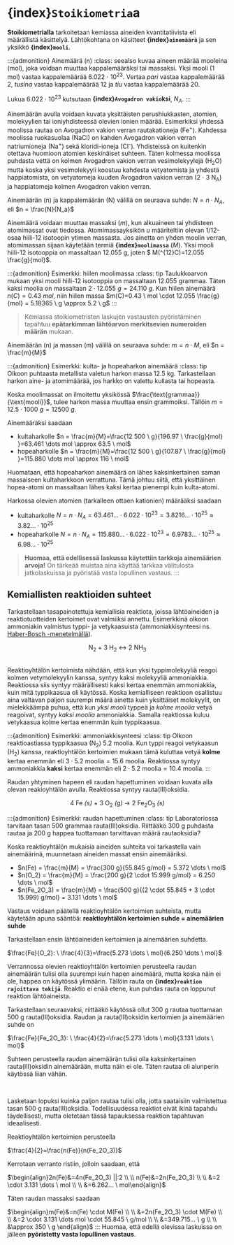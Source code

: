# {index}`Stoikiometria`a

**Stoikiometrialla** tarkoitetaan kemiassa aineiden kvantitatiivista eli määrällistä käsittelyä. Lähtökohtana on käsitteet **{index}`ainemäärä`** ja sen yksikkö **{index}`mooli`**.

:::{admonition} Ainemäärä (n)
:class: seealso
kuvaa aineen määrää mooleina (mol), joka voidaan muuttaa kappalemääräksi tai massaksi. Yksi mooli (1 mol) vastaa kappalemäärää 6.022 $\cdot$ 10<sup>23</sup>.
Vertaa *pari* vastaa kappalemäärää 2, *tusina* vastaa kappalemäärää 12 ja *tiu* vastaa kappalemäärää 20.

Lukua 6.022 $\cdot$ 10<sup>23</sup> kutsutaan **{index}`Avogadron vakio`ksi**, $N_A$.
:::

Ainemäärän avulla voidaan kuvata yksittäisten perushiukkasten, atomien, molekyylien tai ioniyhdisteessä olevien ionien määrää. Esimerkiksi yhdessä moolissa rautaa on Avogadron vakion verran rautakationeja (Fe<sup>+</sup>). Kahdessa moolissa ruokasuolaa (NaCl) on kahden Avogadron vakion verran natriumioneja (Na<sup>+</sup>) sekä kloridi-ioneja (Cl<sup>-</sup>). Yhdisteissä on kuitenkin otettava huomioon atomien keskinäiset suhteen. Täten kolmessa moolissa puhdasta vettä on kolmen Avogadron vakion verran vesimolekyylejä (H<sub>2</sub>O) mutta koska yksi vesimolekyyli koostuu kahdesta vetyatomista ja yhdestä happiatomista, on vetyatomeja kuuden Avogadron vakion verran (2 $\cdot$ 3 N<sub>A</sub>) ja happiatomeja kolmen Avogadron vakion verran.

Ainemäärän (n) ja kappalemäärän (N) välillä on seuraava suhde:
$N = n \cdot N_A$, eli
$n = \frac{N}{N_a}$

Ainemäärä voidaan muuttaa massaksi (*m*), kun alkuaineen tai yhdisteen atomimassat ovat tiedossa. Atomimassayksikön *u* määriteltiin olevan 1/12-osaa hiili-12 isotoopin ytimen massasta. Jos ainetta on yhden moolin verran, atomimassan sijaan käytetään termiä **{index}`moolimassa`** (*M*). Yksi mooli hiili-12 isotooppia on massaltaan 12.055 g, joten $ M(^{12}C)=12.055 \frac{g}{mol}$. 

:::{admonition} Esimerkki: hiilen moolimassa
:class: tip
Taulukkoarvon mukaan yksi mooli hiili-12 isotooppia on massaltaan 12.055 grammaa. Täten kaksi moolia on massaltaan $2 \cdot 12.055 \ g = 24.110 \ g$. Kun hiilen ainemäärä $n(C)=0.43 \ mol$, niin hiilen massa $m(C)=0.43 \ mol \cdot 12.055 \frac{g}{mol} = 5.18365 \ g \approx 5.2 \ g$
:::

> Kemiassa stoikiometristen laskujen vastausten pyöristäminen tapahtuu **epätarkimman lähtöarvon merkitsevien numeroiden määrän** mukaan.

Ainemäärän (n) ja massan (m) välillä on seuraava suhde:
$m = n \cdot M$, eli
$n = \frac{m}{M}$

:::{admonition} Esimerkki: kulta- ja hopeaharkon ainemäärä
:class: tip
Olkoon puhtaasta metallista valetun harkon massa 12.5 kg. Tarkastellaan harkon aine- ja atomimäärää, jos harkko on valettu kullasta tai hopeasta.

Koska moolimassat on ilmoitettu yksikössä $\frac{\text{grammaa}}{\text{mooli}}$, tulee harkon massa muuttaa ensin grammoiksi. Tällöin $m = 12.5 \cdot 1000 \ g = 12 500 \ g$.

Ainemääräksi saadaan
- kultaharkolle $n = \frac{m}{M}=\frac{12 500 \ g}{196.97 \ \frac{g}{mol} }=63.461 \dots mol \approx 63.5 \ mol$
- hopeaharkolle $n = \frac{m}{M}=\frac{12 500 \ g}{107.87 \ \frac{g}{mol} }=115.880 \dots mol \approx 116 \ mol$

Huomataan, että hopeaharkon ainemäärä on lähes kaksinkertainen saman massaiseen kultaharkkoon verrattuna. Tämä johtuu siitä, että yksittäinen hopea-atomi on massaltaan lähes kaksi kertaa pienempi kuin kulta-atomi.

Harkossa olevien atomien (tarkalleen ottaen kationien) määrääksi saadaan
- kultaharkolle $N = n \cdot N_A = 63.461...\cdot 6.022 \cdot 10^{23} = 3.8216...\cdot 10^{25} \approx 3.82...\cdot 10^{25}$
- hopeaharkolle $N = n \cdot N_A = 115.880...\cdot 6.022 \cdot 10^{23} = 6.9783...\cdot 10^{25} \approx 6.98...\cdot 10^{25}$
>**Huomaa, että edellisessä laskussa käytettiin tarkkoja ainemäärien arvoja!** On tärkeää muistaa aina käyttää tarkkaa välitulosta jatkolaskuissa ja pyöristää vasta lopullinen vastaus.
:::

## Kemiallisten reaktioiden suhteet
Tarkastellaan tasapainotettuja kemiallisia reaktiota, joissa lähtöaineiden ja reaktiotuotteiden kertoimet ovat valmiiksi annettu. Esimerkkinä olkoon ammoniakin valmistus typpi- ja vetykaasuista (ammoniakkisynteesi ns. <a href="https://en.wikipedia.org/wiki/Haber_process" target="_blank">Haber-Bosch -menetelmällä</a>).

<center>N<sub>2</sub> + 3 H<sub>2</sub> ↔ 2 NH<sub>3</sub></center>
<br>

Reaktioyhtälön kertoimista nähdään, että kun yksi typpimolekyyliä reagoi kolmen vetymolekyylin kanssa, syntyy kaksi molekyyliä ammoniakkia. Reaktiossa siis syntyy määrällisesti kaksi kertaa enemmän ammoniakkia, kuin mitä typpikaasua oli käytössä. Koska kemialliseen reaktioon osallistuu aina valtavan paljon suurempi määrä ainetta kuin yksittäiset molekyylit, on mielekkäämpä puhua, että kun *yksi mooli* typpeä ja *kolme moolia* vetyä reagoivat, syntyy *kaksi moolia* ammoniakkia. Samalla reaktiossa kuluu vetykaasua kolme kertaa enemmän kuin typpikaasua.

:::{admonition} Esimerkki: ammoniakkisynteesi
:class: tip
Olkoon reaktioastiassa typpikaasua (N<sub>2</sub>) 5.2 moolia. Kun typpi reagoi vetykaasun (H<sub>2</sub>) kanssa, reaktioyhtälön kertoimien mukaan tämä kuluttaa vetyä **kolme** kertaa enemmän eli $3 \cdot 5.2 \ \text{moolia} = 15.6 \ \text{moolia}$. Reaktiossa syntyy ammoniakkia **kaksi** kertaa enemmän eli $2 \cdot 5.2 \ \text{moolia} = 10.4 \ \text{moolia}$.
:::

Raudan yhtyminen hapeen eli raudan hapettuminen voidaan kuvata alla olevan reakioyhtälön avulla. Reaktiossa syntyy rauta(III)oksidia.
<center>4 Fe <i>(s)</i> + 3 O<sub>2</sub> <i>(g)</i> → 2 Fe<sub>2</sub>O<sub>3</sub> <i>(s)</i></center>

:::{admonition} Esimerkki: raudan hapettuminen
:class: tip
Laboratoriossa tarvitaan tasan 500 grammaa rauta(III)oksidia. Riittääkö 300 g puhdasta rautaa ja 200 g happea tuottamaan tarvittavan määrä rautaoksidia?

Koska reaktioyhtälön mukaisia aineiden suhteita voi tarkastella vain ainemäärinä, muunnetaan aineiden massat ensin ainemääriksi.

- $n(Fe) = \frac{m}{M} = \frac{300 g}{55.845 g/mol} = 5.372 \dots \ mol$
- $n(O_2) = \frac{m}{M} = \frac{200 g}{2 \cdot 15.999 g/mol} = 6.250 \dots \ mol$
- $n(Fe_2O_3) = \frac{m}{M} = \frac{500 g}{(2 \cdot 55.845 + 3 \cdot 15.999) g/mol} = 3.131 \dots \ mol$

Vastaus voidaan päätellä reaktioyhtälön kertoimien suhteista, mutta käytetään apuna sääntöä:
**reaktioyhtälön kertoimien suhde = ainemäärien suhde**

Tarkastellaan ensin lähtöaineiden kertoimien ja ainemäärien suhdetta.

$\frac{Fe}{O_2}: \ \frac{4}{3}=\frac{5.273 \dots \ mol}{6.250 \dots \ mol}$

Verrannossa olevien reaktioyhtälön kertoimien perusteella raudan ainemäärän tulisi olla suurempi kuin hapen ainemäärä, mutta koska näin ei ole, happea on käytössä ylimäärin. Tällöin rauta on **{index}`reaktion rajoittava tekijä`**. Reaktio ei enää etene,  kun puhdas rauta on loppunut reaktion lähtöaineista.

Tarkastellaan seuraavaksi, riittääkö käytössä ollut 300 g rautaa tuottamaan 500 g rauta(III)oksidia. Raudan ja rauta(III)oksidin kertoimien ja ainemäärien suhde on

$\frac{Fe}{Fe_2O_3}: \ \frac{4}{2}=\frac{5.273 \dots \ mol}{3.131 \dots \ mol}$

Suhteen perusteella raudan ainemäärän tulisi olla kaksinkertainen rauta(III)oksidin ainemäärään, mutta näin ei ole. Täten rautaa oli alunperin käytössä liian vähän.

<br>

Lasketaan lopuksi kuinka paljon rautaa tulisi olla, jotta saataisiin valmistettua tasan 500 g rauta(III)oksidia. Todellisuudessa reaktiot eivät ikinä tapahdu täydellisesti, mutta oletetaan tässä tapauksessa reaktion tapahtuvan ideaalisesti.

Reaktioyhtälön kertoimien perusteella

$\frac{4}{2}=\frac{n(Fe)}{n(Fe_2O_3)}$

Kerrotaan verranto ristiin, jolloin saadaan, että

$\begin{align}2n(Fe)&=4n(Fe_2O_3) ||:2 \\ \\
n(Fe)&=2n(Fe_2O_3) \\ \\
&=2 \cdot 3.131 \dots \ mol \\ \\
&=6.262... \ mol\end{align}$

Täten raudan massaksi saadaan

$\begin{align}m(Fe)&=n(Fe) \cdot M(Fe) \\ \\
&=2n(Fe_2O_3) \cdot M(Fe) \\ \\
&=2 \cdot 3.131 \dots mol \cdot 55.845 \ g/mol \\ \\
&=349.715... \ g \\ \\
&\approx 350 \ g \end{align}$
:::
Huomaa, että edellä olevissa laskuissa on jälleen **pyöristetty vasta lopullinen vastaus**.